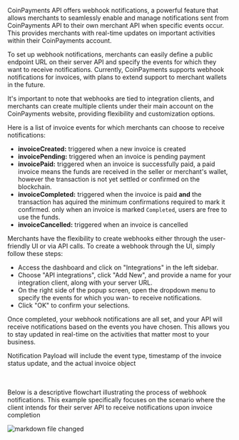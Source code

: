 CoinPayments API offers webhook notifications, a powerful feature that allows merchants to seamlessly enable and manage notifications sent from CoinPayments API to their own merchant API when specific events occur. This provides merchants with real-time updates on important activities within their CoinPayments account.

To set up webhook notifications, merchants can easily define a public endpoint URL on their server API and specify the events for which they want to receive notifications. Currently, CoinPayments supports webhook notifications for invoices, with plans to extend support to merchant wallets in the future.

It's important to note that webhooks are tied to integration clients, and merchants can create multiple clients under their main account on the CoinPayments website, providing flexibility and customization options.

Here is a list of invoice events for which merchants can choose to receive notifications:

- **invoiceCreated:** triggered when a new invoice is created
- **invoicePending:** triggered when an invoice is pending payment
- **invoicePaid:** triggered when an invoice is successfully paid, a paid invoice means the funds are received in the seller or merchant's wallet, however the transaction is not yet settled or confirmed on the blockchain.
- **invoiceCompleted:** triggered when the invoice is paid **and** the transaction has aquired the minimum confirmations required to mark it confirmed. only when an invoice is marked `Completed`, users are free to use the funds.
- **invoiceCancelled:** triggered when an invoice is cancelled

Merchants have the flexibility to create webhooks either through the user-friendly UI or via API calls. To create a webhook through the UI, simply follow these steps:

- Access the dashboard and click on "Integrations" in the left sidebar.
- Choose "API integrations", click "Add New", and provide a name for your integration client, along with your server URL.
- On the right side of the popup screen, open the dropdown menu to specify the events for which you wan- to receive notifications.
- Click "OK" to confirm your selections.

Once completed, your webhook notifications are all set, and your API will receive notifications based on the events you have chosen. This allows you to stay updated in real-time on the activities that matter most to your business.

Notification Payload will include the event type, timestamp of the invoice status update, and the actual invoice object

</br>
</br>
Below is a descriptive flowchart illustrating the process of webhook notifications. This example specifically focuses on the scenario where the client intends for their server API to receive notifications upon invoice  completion

![markdown file changed](./webhook-flowchart.png)